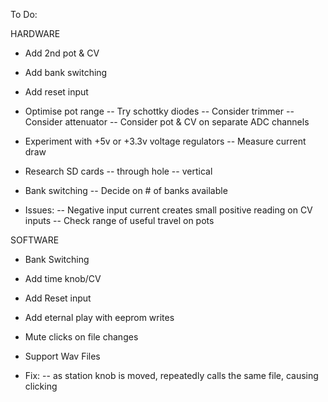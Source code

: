 To Do: 

HARDWARE 

- Add 2nd pot & CV
- Add bank switching 
- Add reset input 

- Optimise pot range 
-- Try schottky diodes 
-- Consider trimmer 
-- Consider attenuator
-- Consider pot & CV on separate ADC channels 

- Experiment with +5v or +3.3v voltage regulators 
-- Measure current draw 

- Research SD cards 
-- through hole 
-- vertical 

- Bank switching 
-- Decide on # of banks available 

- Issues: 
-- Negative input current creates small positive reading on CV inputs 
-- Check range of useful travel on pots 

SOFTWARE 

- Bank Switching 
- Add time knob/CV 
- Add Reset input 

- Add eternal play with eeprom writes 

- Mute clicks on file changes 
- Support Wav Files 

- Fix: 
-- as station knob is moved, repeatedly calls the same file, causing clicking 
